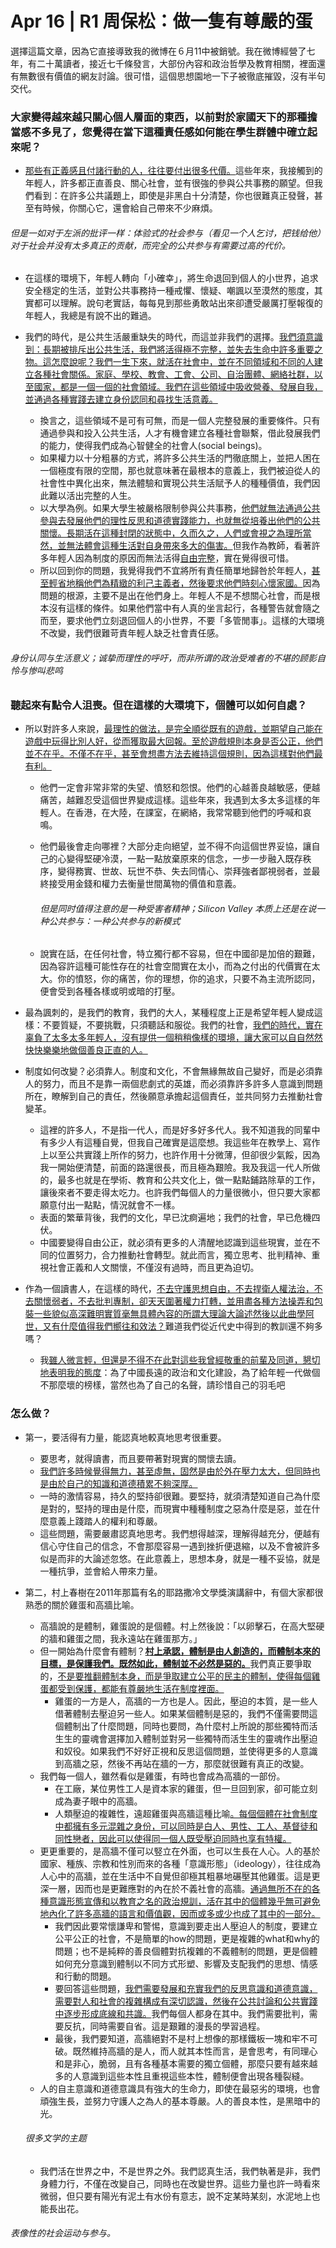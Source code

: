 # Apr 16 | R1 周保松：做一隻有尊嚴的蛋

選擇這篇文章，因為它直接導致我的微博在６月11中被銷號。我在微博經營了七年，有二十萬讀者，接近七千條發言，大部份內容和政治哲學及教育相關，裡面還有無數很有價值的網友討論。很可惜，這個思想園地一下子被徹底摧毀，沒有半句交代。





### 大家變得越來越只關心個人層面的東西，以前對於家國天下的那種擔當感不多見了，您覺得在當下這種責任感如何能在學生群體中確立起來呢？

* <u>那些有正義感且付諸行動的人，往往要付出很多代價。</u>這些年來，我接觸到的年輕人，許多都正直善良、關心社會，並有很強的參與公共事務的願望。但我們看到：在許多公共議題上，即使是非黑白十分清楚，你也很難真正發聲，甚至有時候，你關心它，還會給自己帶來不少麻煩。

###### 但是一如对于左派的批评一样：体验式的社会参与（看见一个人乞讨，把钱给他）对于社会并没有太多真正的贡献，而完全的公共参与有需要过高的代价。

* 在這樣的環境下，年輕人轉向「小確幸」，將生命退回到個人的小世界，追求安全穩定的生活，並對公共事務持一種戒懼、懷疑、嘲諷以至漠然的態度，其實都可以理解。說句老實話，每每見到那些勇敢站出來卻遭受嚴厲打壓報復的年輕人，我總是有說不出的難過。

* 我們的時代，是公共生活嚴重缺失的時代，而這並非我們的選擇。<u>我們須意識到：長期被排斥出公共生活，我們將活得極不完整，並失去生命中許多重要之物。這怎麼說呢？我們一生下來，就活在社會中，並在不同領域和不同的人建立各種社會關係。家庭、學校、教會、工會、公司、自治團體、網絡社群，以至國家，都是一個一個的社會領域。我們在這些領域中吸收營養、發展自我，並通過各種實踐去建立身份認同和尋找生活意義。</u>
  * 換言之，這些領域不是可有可無，而是一個人完整發展的重要條件。只有通過參與和投入公共生活，人才有機會建立各種社會聯繫，借此發展我們的能力，使得我們成為心智健全的社會人(social beings)。
  * 如果權力以十分粗暴的方式，將許多公共生活的門徹底關上，並把人困在一個極度有限的空間，那也就意味著在最根本的意義上，我們被迫從人的社會性中異化出來，無法體驗和實現公共生活賦予人的種種價值，我們因此難以活出完整的人生。
  * 以大學為例。如果大學生被嚴格限制參與公共事務，<u>他們就無法通過公共參與去發展他們的理性反思和道德實踐能力，也就無從培養出他們的公共關懷。長期活在這種封閉的狀態中，久而久之，人們或會視之為理所當然，並無法體會這種生活對自身帶來多大的傷害。</u>但我作為教師，看著許多年輕人因為制度的原因而無法活得<u>自由完整</u>，實在覺得很可惜。
  * 所以回到你的問題，我覺得我們不宜將所有責任簡單地歸咎於年輕人，<u>甚至輕省地稱他們為精緻的利己主義者，然後要求他們時刻心懷家國。</u>因為問題的根源，主要不是出在他們身上。年輕人不是不想關心社會，而是根本沒有這樣的條件。如果他們當中有人真的坐言起行，各種警告就會隨之而至，要求他們立刻退回個人的小世界，不要「多管閒事」。這樣的大環境不改變，我們很難苛責年輕人缺乏社會責任感。

###### 身份认同与生活意义；诚挚而理性的呼吁，而非所谓的政治受难者的不堪的顾影自怜与惨叫悲鸣

### 聽起來有點令人沮喪。但在這樣的大環境下，個體可以如何自處？

* 所以對許多人來說，<u>最理性的做法，是完全順從既有的遊戲，並期望自己能在遊戲中玩得比別人好，從而獲取最大回報。至於遊戲規則本身是否公正，他們並不在乎。不僅不在乎，甚至會想盡方法去維持這個規則，因為這樣對他們最有利。</u>

  * 他們一定會非常非常的失望、憤怒和怨恨。他們的心越善良越敏感，便越痛苦，越難忍受這個世界變成這樣。這些年來，我遇到太多太多這樣的年輕人。在香港，在大陸，在課室，在網絡，我常常聽到他們的呼喊和哀鳴。

  * 他們最後會走向哪裡？大部分走向絕望，並不得不向這個世界妥協，讓自己的心變得堅硬冷漠，一點一點放棄原來的信念，一步一步融入既存秩序，變得務實、世故、玩世不恭、失去同情心、崇拜強者鄙視弱者，並最終接受用金錢和權力去衡量世間萬物的價值和意義。

    ###### 但是同时值得注意的是一种受害者精神；Silicon Valley 本质上还是在说一种公共参与：一种公共参与的新模式

  * 說實在話，在任何社會，特立獨行都不容易，但在中國卻是加倍的艱難，因為容許這種可能性存在的社會空間實在太小，而為之付出的代價實在太大。你的憤怒，你的痛苦，你的理想，你的追求，只要不為主流所認同，便會受到各種各樣或明或暗的打壓。

* 最為諷刺的，是我們的教育，我們的大人，某種程度上正是希望年輕人變成這樣：不要質疑，不要挑戰，只須聽話和服從。我們的社會，<u>我們的時代，實在辜負了太多太多年輕人，沒有提供一個稍稍像樣的環境，讓大家可以自自然然快快樂樂地做個善良正直的人。</u>

* 制度如何改變？必須靠人。制度和文化，不會無緣無故自己變好，而是必須靠人的努力，而且不是靠一兩個悲劇式的英雄，而必須靠許多許多人意識到問題所在，瞭解到自己的責任，然後願意承擔起這個責任，並共同努力去推動社會變革。

  * 這裡的許多人，不是指一代人，而是好多好多代人。我不知道我的同輩中有多少人有這種自覺，但我自己確實是這麼想。我這些年在教學上、寫作上以至公共實踐上所作的努力，也許作用十分微薄，但卻很少氣餒，因為我一開始便清楚，前面的路還很長，而且極為艱險。我及我這一代人所做的，最多也就是在學術、教育和公共文化上，做一點點鋪路除草的工作，讓後來者不要走得太吃力。也許我們每個人的力量很微小，但只要大家都願意付出一點點，情況就會不一樣。
  * 表面的繁華背後，我們的文化，早已沈痾遍地；我們的社會，早已危機四伏。
  * 中國要變得自由公正，就必須有更多的人清醒地認識到這些現實，並在不同的位置努力，合力推動社會轉型。就此而言，獨立思考、批判精神、重視社會正義和人文關懷，不僅沒有過時，而且更為迫切。

* 作為一個讀書人，在這樣的時代，<u>不去守護思想自由，不去捍衛人權法治，不去關懷弱者，不去批判專制，卻天天圍著權力打轉，並用盡各種方法操弄和包裝一些貌似高深難明實質毫無具體內容的所謂大理論大論述然後以此曲學阿世，又有什麼值得我們嚮往和效法？</u>難道我們從近代史中得到的教訓還不夠多嗎？

  * 我<u>雖人微言輕，但還是不得不在此對這些我曾經敬重的前輩及同道，懇切地表明我的態度</u>：為了中國長遠的政治和文化建設，為了給年輕一代做個不那麼壞的榜樣，當然也為了自己的名聲，請珍惜自己的羽毛吧



### 怎么做？

* 第一，要活得有力量，能認真地較真地思考很重要。

  * 要思考，就得讀書，而且要帶著對現實的關懷去讀。
  * <u>我們許多時候覺得無力，甚至虛無，固然是由於外在壓力太大，但同時也是由於自己的知識和道德積累不夠深厚。</u>
  * 一時的激情容易，持久的堅持卻很難。要堅持，就須清楚知道自己為什麼是對的，堅持的理由是什麼，而現實中種種制度之惡為什麼是惡，並在什麼意義上踐踏人的權利和尊嚴。
  * 這些問題，需要嚴肅認真地思考。我們想得越深，理解得越充分，便越有信心守住自己的信念，不會那麼容易一遇到挫折便退縮，以及不會被許多似是而非的大論述忽悠。在此意義上，思想本身，就是一種不妥協，就是一種抗爭，並會給人帶來力量。

* 第二，村上春樹在2011年那篇有名的耶路撒冷文學獎演講辭中，有個大家都很熟悉的關於雞蛋和高牆比喻。

  * 高牆說的是體制，雞蛋說的是個體。村上然後說：「以卵擊石，在高大堅硬的牆和雞蛋之間，我永遠站在雞蛋那方。」
  * 但一開始為什麼會有體制？<u>**村上承認，體制是由人創造的，而體制本來的目標，是保護我們。既然如此，體制並不必然是惡的。**</u>我們真正要爭取的，<u>不是要推翻體制本身，而是爭取建立公平的民主的體制，使得每個雞蛋都受到保護，都能有尊嚴地生活在制度裡面。</u>
    * 雞蛋的一方是人，高牆的一方也是人。因此，壓迫的本質，是一些人借著體制去壓迫另一些人。如果某個體制是惡的，我們不僅需要問這個體制出了什麼問題，同時也要問，為什麼村上所說的那些獨特而活生生的靈魂會選擇加入體制並對另一些獨特而活生生的靈魂作出壓迫和奴役。如果我們不好好正視和反思這個問題，並使得更多的人意識到高牆之惡，然後不再站在牆的一方，那麼就很難有真正的改變。
  * 我們每一個人，雖然看似是雞蛋，有時也會成為高牆的一部份。
    * 在工廠，某位男性工人是資本家的雞蛋，但一旦回到家，卻可能立刻成為妻子眼中的高牆。
    * 人類壓迫的複雜性，遠超雞蛋與高牆這種比喻<u>。每個個體在社會制度中都擁有多元混雜之身份，可以同時是白人、男性、工人、基督徒和同性戀者，因此可以使得同一個人既受壓迫同時也享有特權。</u>
  * 更更重要的，是高牆不僅可以竪立在外面，也可以生長在人心。人的基於國家、種族、宗教和性別而來的各種「意識形態」（ideology），往往成為人心中的高牆，並在生活中不自覺但卻極其粗暴地碾壓其他雞蛋。這是更深一層，因而也是更難應對的內在於不義社會的高牆。<u>通過無所不在的各種意識形態宣傳和以教育之名的政治規訓，活在其中的個體幾乎無可避免地內化了許多高牆的語言和價值觀，因而或多或少也成了其中的一部分。</u>
    * 我們因此要常懷謙卑和警惕，意識到要走出人壓迫人的制度，要建立公平公正的社會，不是簡單的how的問題，更是複雜的what和why的問題；也不是純粹的善良個體對抗複雜的不義體制的問題，更是個體如何充分意識到體制以不同方式形塑、影響及支配我們的思想、情感和行動的問題。
    * 要回答這些問題，<u>我們需要發展和充實我們的反思意識和道德意識，需要對人和社會的複雜構成有深切認識，然後在公共討論和公共實踐中逐步形成底線和共識。</u>我們每個人都身在其中。我們需要批判，需要反抗，同時需要自省。這是艱難的漫長的學習過程。
    * 最後，我們要知道，高牆絕對不是村上想像的那樣鐵板一塊和牢不可破。既然維持高牆的是人，而人就其本性而言，是會思考，有同理心和是非心，脆弱，且有各種基本需要的獨立個體，那麼只要有越來越多的人意識到這些本性且重視這些本性，體制便會出現各種裂縫。
  * 人的自主意識和道德意識具有強大的生命力，即使在最惡劣的環境，也會頑強生長，並努力守護人之為人的基本尊嚴。人的善良本性，是黑暗中的光。

  ###### 很多文学的主题

  * 我們活在世界之中，不是世界之外。我們認真生活，我們執著是非，我們身體力行，不僅在改變自己，同時也在改變世界。這些力量也許一時看來微弱，但只要有陽光有泥土有水份有意志，說不定某時某刻，水泥地上也能長出花。


###### 表像性的社会运动与参与。

